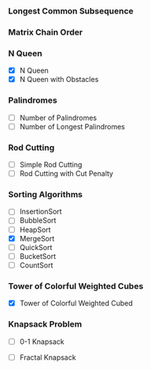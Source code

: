 ### Longest Common Subsequence

### Matrix Chain Order

### N Queen
  - [x] N Queen
  - [x] N Queen with Obstacles

### Palindromes
  - [ ] Number of Palindromes
  - [ ] Number of Longest Palindromes

### Rod Cutting
  - [ ] Simple Rod Cutting
  - [ ] Rod Cutting with Cut Penalty
### Sorting Algorithms
  - [ ] InsertionSort
  - [ ] BubbleSort
  - [ ] HeapSort
  - [x] MergeSort
  - [ ] QuickSort
  - [ ] BucketSort
  - [ ] CountSort

### Tower of Colorful Weighted Cubes 
  - [x] Tower of Colorful Weighted Cubed

### Knapsack Problem
  - [ ] 0-1 Knapsack
  - [ ]  Fractal Knapsack

